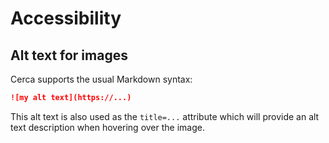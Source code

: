 # Accessibility

## Alt text for images

Cerca supports the usual Markdown syntax:

```markdown
![my alt text](https://...)
```

This alt text is also used as the `title=...` attribute which will provide an
alt text description when hovering over the image.
